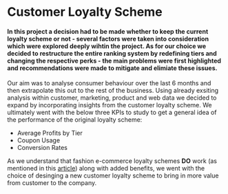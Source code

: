 # Customer Loyalty Scheme

#### In this project a decision had to be made whether to keep the current loyalty scheme or not - several factors were taken into consideration which were explored deeply wihtin the project. As for our choice we decided to restructure the entire ranking system by redefining tiers and changing the respective perks - the main problems were first highlighted and recommendations were made to mitigate and elimiate these issues. ####

Our aim was to analyse consumer behaviour over the last 6 months and then extrapolate this out to the rest of the business. Using already exsiting analysis within customer, marketing, product and web data we decided to expand by incorporating insights from the customer loyalty scheme. We ultimately went with the below three KPIs to study to get a general idea of the performance of the original loyalty scheme:

* Average Profits by Tier
* Coupon Usage
* Conversion Rates

As we understand that fashion e-commerce loyalty schemes **DO** work (as mentioned in this [article](https://whitelabel-loyalty.com/blog/loyalty-industry-insight/benefits-of-loyalty-programs?utm_medium=ppc&utm_term=benefits%20of%20loyalty%20programs&utm_campaign=Non+Brand+-+Blog+(UK)&utm_source=adwords&hsa_grp=142881141813&hsa_ad=632591862127&hsa_net=adwo)) along with added benefits, we went with the choice of desinging a new customer loyalty scheme to bring in more value from customer to the company.
